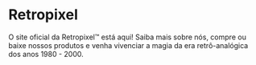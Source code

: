 # Retropixel
O site oficial da Retropixel™ está aqui! Saiba mais sobre nós, compre ou baixe nossos produtos e venha vivenciar a magia da era retrô-analógica dos anos 1980 - 2000.
